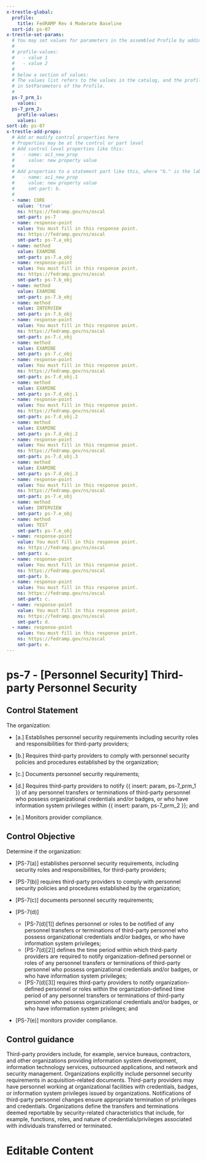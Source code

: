 ```yaml
---
x-trestle-global:
  profile:
    title: FedRAMP Rev 4 Moderate Baseline
  sort-id: ps-07
x-trestle-set-params:
  # You may set values for parameters in the assembled Profile by adding
  #
  # profile-values:
  #   - value 1
  #   - value 2
  #
  # below a section of values:
  # The values list refers to the values in the catalog, and the profile-values represent values
  # in SetParameters of the Profile.
  #
  ps-7_prm_1:
    values:
  ps-7_prm_2:
    profile-values:
    values:
sort-id: ps-07
x-trestle-add-props:
  # Add or modify control properties here
  # Properties may be at the control or part level
  # Add control level properties like this:
  #   - name: ac1_new_prop
  #     value: new property value
  #
  # Add properties to a statement part like this, where "b." is the label of the target statement part
  #   - name: ac1_new_prop
  #     value: new property value
  #     smt-part: b.
  #
  - name: CORE
    value: 'true'
    ns: https://fedramp.gov/ns/oscal
    smt-part: ps-7
  - name: response-point
    value: You must fill in this response point.
    ns: https://fedramp.gov/ns/oscal
    smt-part: ps-7.a_obj
  - name: method
    value: EXAMINE
    smt-part: ps-7.a_obj
  - name: response-point
    value: You must fill in this response point.
    ns: https://fedramp.gov/ns/oscal
    smt-part: ps-7.b_obj
  - name: method
    value: EXAMINE
    smt-part: ps-7.b_obj
  - name: method
    value: INTERVIEW
    smt-part: ps-7.b_obj
  - name: response-point
    value: You must fill in this response point.
    ns: https://fedramp.gov/ns/oscal
    smt-part: ps-7.c_obj
  - name: method
    value: EXAMINE
    smt-part: ps-7.c_obj
  - name: response-point
    value: You must fill in this response point.
    ns: https://fedramp.gov/ns/oscal
    smt-part: ps-7.d_obj.1
  - name: method
    value: EXAMINE
    smt-part: ps-7.d_obj.1
  - name: response-point
    value: You must fill in this response point.
    ns: https://fedramp.gov/ns/oscal
    smt-part: ps-7.d_obj.2
  - name: method
    value: EXAMINE
    smt-part: ps-7.d_obj.2
  - name: response-point
    value: You must fill in this response point.
    ns: https://fedramp.gov/ns/oscal
    smt-part: ps-7.d_obj.3
  - name: method
    value: EXAMINE
    smt-part: ps-7.d_obj.3
  - name: response-point
    value: You must fill in this response point.
    ns: https://fedramp.gov/ns/oscal
    smt-part: ps-7.e_obj
  - name: method
    value: INTERVIEW
    smt-part: ps-7.e_obj
  - name: method
    value: TEST
    smt-part: ps-7.e_obj
  - name: response-point
    value: You must fill in this response point.
    ns: https://fedramp.gov/ns/oscal
    smt-part: a.
  - name: response-point
    value: You must fill in this response point.
    ns: https://fedramp.gov/ns/oscal
    smt-part: b.
  - name: response-point
    value: You must fill in this response point.
    ns: https://fedramp.gov/ns/oscal
    smt-part: c.
  - name: response-point
    value: You must fill in this response point.
    ns: https://fedramp.gov/ns/oscal
    smt-part: d.
  - name: response-point
    value: You must fill in this response point.
    ns: https://fedramp.gov/ns/oscal
    smt-part: e.
---
```


# ps-7 - \[Personnel Security\] Third-party Personnel Security

## Control Statement

The organization:

- \[a.\] Establishes personnel security requirements including security roles and responsibilities for third-party providers;

- \[b.\] Requires third-party providers to comply with personnel security policies and procedures established by the organization;

- \[c.\] Documents personnel security requirements;

- \[d.\] Requires third-party providers to notify {{ insert: param, ps-7_prm_1 }} of any personnel transfers or terminations of third-party personnel who possess organizational credentials and/or badges, or who have information system privileges within {{ insert: param, ps-7_prm_2 }}; and

- \[e.\] Monitors provider compliance.

## Control Objective

Determine if the organization:

- \[PS-7(a)\] establishes personnel security requirements, including security roles and responsibilities, for third-party providers;

- \[PS-7(b)\] requires third-party providers to comply with personnel security policies and procedures established by the organization;

- \[PS-7(c)\] documents personnel security requirements;

- \[PS-7(d)\]

  - \[PS-7(d)[1]\] defines personnel or roles to be notified of any personnel transfers or terminations of third-party personnel who possess organizational credentials and/or badges, or who have information system privileges;
  - \[PS-7(d)[2]\] defines the time period within which third-party providers are required to notify organization-defined personnel or roles of any personnel transfers or terminations of third-party personnel who possess organizational credentials and/or badges, or who have information system privileges;
  - \[PS-7(d)[3]\] requires third-party providers to notify organization-defined personnel or roles within the organization-defined time period of any personnel transfers or terminations of third-party personnel who possess organizational credentials and/or badges, or who have information system privileges; and

- \[PS-7(e)\] monitors provider compliance.

## Control guidance

Third-party providers include, for example, service bureaus, contractors, and other organizations providing information system development, information technology services, outsourced applications, and network and security management. Organizations explicitly include personnel security requirements in acquisition-related documents. Third-party providers may have personnel working at organizational facilities with credentials, badges, or information system privileges issued by organizations. Notifications of third-party personnel changes ensure appropriate termination of privileges and credentials. Organizations define the transfers and terminations deemed reportable by security-related characteristics that include, for example, functions, roles, and nature of credentials/privileges associated with individuals transferred or terminated.

# Editable Content

<!-- Make additions and edits below -->
<!-- The above represents the contents of the control as received by the profile, prior to additions. -->
<!-- If the profile makes additions to the control, they will appear below. -->
<!-- The above markdown may not be edited but you may edit the content below, and/or introduce new additions to be made by the profile. -->
<!-- If there is a yaml header at the top, parameter values may be edited. Use --set-parameters to incorporate the changes during assembly. -->
<!-- The content here will then replace what is in the profile for this control, after running profile-assemble. -->
<!-- The added parts in the profile for this control are below.  You may edit them and/or add new ones. -->
<!-- Each addition must have a heading either of the form ## Control my_addition_name -->
<!-- or ## Part a. (where the a. refers to one of the control statement labels.) -->
<!-- "## Control" parts are new parts added after the statement part. -->
<!-- "## Part" parts are new parts added into the top-level statement part with that label. -->
<!-- Subparts may be added with nested hash levels of the form ### My Subpart Name -->
<!-- underneath the parent ## Control or ## Part being added -->
<!-- See https://ibm.github.io/compliance-trestle/tutorials/ssp_profile_catalog_authoring/ssp_profile_catalog_authoring for guidance. -->
